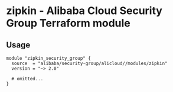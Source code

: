 # zipkin - Alibaba Cloud Security Group Terraform module

## Usage

```hcl
module "zipkin_security_group" {
  source  = "alibaba/security-group/alicloud//modules/zipkin"
  version = "~> 2.0"

  # omitted...
}
```

<!-- BEGINNING OF PRE-COMMIT-TERRAFORM DOCS HOOK -->
<!-- END OF PRE-COMMIT-TERRAFORM DOCS HOOK -->
